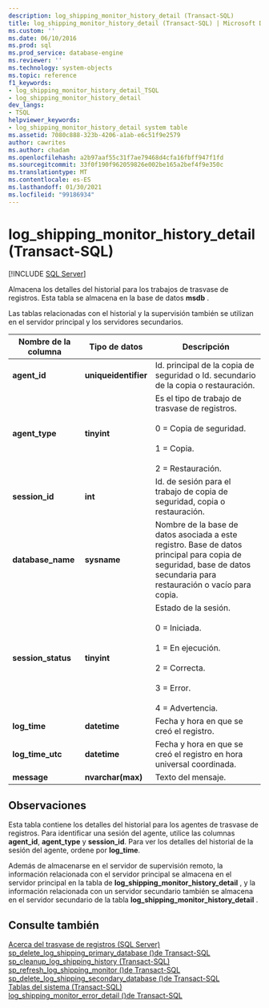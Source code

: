 ```yaml
---
description: log_shipping_monitor_history_detail (Transact-SQL)
title: log_shipping_monitor_history_detail (Transact-SQL) | Microsoft Docs
ms.custom: ''
ms.date: 06/10/2016
ms.prod: sql
ms.prod_service: database-engine
ms.reviewer: ''
ms.technology: system-objects
ms.topic: reference
f1_keywords:
- log_shipping_monitor_history_detail_TSQL
- log_shipping_monitor_history_detail
dev_langs:
- TSQL
helpviewer_keywords:
- log_shipping_monitor_history_detail system table
ms.assetid: 7080c888-323b-4206-a1ab-e6c51f9e2579
author: cawrites
ms.author: chadam
ms.openlocfilehash: a2b97aaf55c31f7ae79468d4cfa16fbff947f1fd
ms.sourcegitcommit: 33f0f190f962059826e002be165a2bef4f9e350c
ms.translationtype: MT
ms.contentlocale: es-ES
ms.lasthandoff: 01/30/2021
ms.locfileid: "99186934"
---
```

# <a name="log_shipping_monitor_history_detail-transact-sql"></a>log_shipping_monitor_history_detail (Transact-SQL)
[!INCLUDE [SQL Server](../../includes/applies-to-version/sqlserver.md)]

  Almacena los detalles del historial para los trabajos de trasvase de registros. Esta tabla se almacena en la base de datos **msdb** .  
  
 Las tablas relacionadas con el historial y la supervisión también se utilizan en el servidor principal y los servidores secundarios.  
  
|Nombre de la columna|Tipo de datos|Descripción|  
|-----------------|---------------|-----------------|  
|**agent_id**|**uniqueidentifier**|Id. principal de la copia de seguridad o Id. secundario de la copia o restauración.|  
|**agent_type**|**tinyint**|Es el tipo de trabajo de trasvase de registros.<br /><br /> 0 = Copia de seguridad.<br /><br /> 1 = Copia.<br /><br /> 2 = Restauración.|  
|**session_id**|**int**|Id. de sesión para el trabajo de copia de seguridad, copia o restauración.|  
|**database_name**|**sysname**|Nombre de la base de datos asociada a este registro. Base de datos principal para copia de seguridad, base de datos secundaria para restauración o vacío para copia.|  
|**session_status**|**tinyint**|Estado de la sesión.<br /><br /> 0 = Iniciada.<br /><br /> 1 = En ejecución.<br /><br /> 2 = Correcta.<br /><br /> 3 = Error.<br /><br /> 4 = Advertencia.|  
|**log_time**|**datetime**|Fecha y hora en que se creó el registro.|  
|**log_time_utc**|**datetime**|Fecha y hora en que se creó el registro en hora universal coordinada.|  
|**message**|**nvarchar(max)**|Texto del mensaje.|  
  
## <a name="remarks"></a>Observaciones  
 Esta tabla contiene los detalles del historial para los agentes de trasvase de registros. Para identificar una sesión del agente, utilice las columnas **agent_id**, **agent_type** y **session_id**. Para ver los detalles del historial de la sesión del agente, ordene por **log_time**.  
  
 Además de almacenarse en el servidor de supervisión remoto, la información relacionada con el servidor principal se almacena en el servidor principal en la tabla de **log_shipping_monitor_history_detail** , y la información relacionada con un servidor secundario también se almacena en el servidor secundario de la tabla **log_shipping_monitor_history_detail** .  
  
## <a name="see-also"></a>Consulte también  
 [Acerca del trasvase de registros &#40;SQL Server&#41;](../../database-engine/log-shipping/about-log-shipping-sql-server.md)   
 [sp_delete_log_shipping_primary_database &#40;&#41;de Transact-SQL ](../../relational-databases/system-stored-procedures/sp-delete-log-shipping-primary-database-transact-sql.md)   
 [sp_cleanup_log_shipping_history &#40;Transact-SQL&#41;](../../relational-databases/system-stored-procedures/sp-cleanup-log-shipping-history-transact-sql.md)   
 [sp_refresh_log_shipping_monitor &#40;&#41;de Transact-SQL ](../../relational-databases/system-stored-procedures/sp-refresh-log-shipping-monitor-transact-sql.md)   
 [sp_delete_log_shipping_secondary_database &#40;&#41;de Transact-SQL ](../../relational-databases/system-stored-procedures/sp-delete-log-shipping-secondary-database-transact-sql.md)   
 [Tablas del sistema &#40;Transact-SQL&#41;](../../relational-databases/system-tables/system-tables-transact-sql.md)   
 [log_shipping_monitor_error_detail &#40;&#41;de Transact-SQL ](../../relational-databases/system-tables/log-shipping-monitor-error-detail-transact-sql.md)  
  
  
